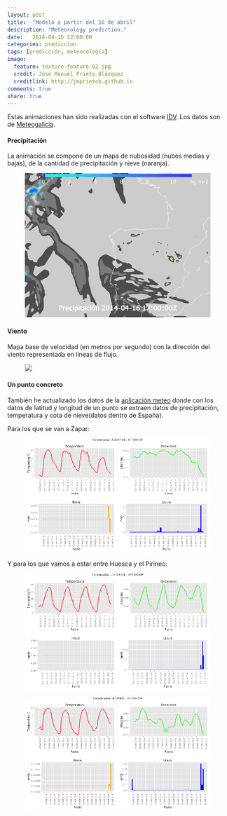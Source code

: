 ```yaml
---
layout: post
title:  "Modelo a partir del 16 de abril"
description: "Meteorology prediction."
date:   2014-04-16 12:00:00
categories: prediccion
tags: [predicción, meteorología]
image:
  feature: texture-feature-02.jpg
  credit: José Manuel Prieto Blázquez
  creditlink: http://jmprietob.github.io
comments: true
share: true
---
```


Estas animaciones han sido realizadas con el software [IDV](http://www.unidata.ucar.edu). Los datos son de [Meteogalicia]( http://www.meteogalicia.es/web/modelos/threddsIndex.action?request_locale=es).

#### Precipitación
La animación se compone de un mapa de nubosidad (nubes medias y bajas), de la cantidad de precipitación y nieve (naranja).  
<figure>
	<img src="/images/prec_16-04-2014.gif">
</figure>

#### Viento
Mapa base de velocidad (en metros por segundo) con la dirección del viento representada en líneas de flujo.
<figure>
	<img src="/images/viento_16-04-2014.gif">
</figure>

#### Un punto concreto
También he actualizado los datos de la [aplicación meteo](https://jmprietob.shinyapps.io/meteo/) donde con los datos de latitud y longitud de un punto se extraen datos de precipitación, temperatura y cota de nieve(datos dentro de España).

Para los que se van a Zapar:
<figure>
	<img src="/images/zapar.png">
</figure>
Y para los que vamos a estar entre Huesca y el Pirineo:
<figure>
	<img src="/images/huesca.png">
</figure>
<figure>
	<img src="/images/panticosa.png">
</figure>


